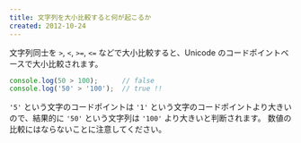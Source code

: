 ```yaml
---
title: 文字列を大小比較すると何が起こるか
created: 2012-10-24
---
```


文字列同士を `>`, `<`, `>=`, `<=` などで大小比較すると、Unicode のコードポイントベースで大小比較されます。

```javascript
console.log(50 > 100);      // false
console.log('50' > '100');  // true !!
```

`'5'` という文字のコードポイントは `'1'` という文字のコードポイントより大きいので、結果的に `'50'` という文字列は `'100'` より大きいと判断されます。
数値の比較にはならないことに注意してください。

